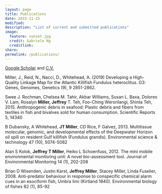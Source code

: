 ```yaml
---
layout: page
title: Publications
date: 2015-11-25
modified:
description: "List of current and submitted publications"
image:
  feature: sunset.jpg
  credit: Gabriele Ng
  creditlink:
share:
permalink: /publications/
---
```

[Google Scholar](https://scholar.google.com/citations?hl=en&user=N8gpI2YAAAAJ&view_op=list_works&sortby=pubdate) and [C.V.](/assets/JM_2019_cv.pdf)

Miller, J., Reid, N., Nacci, D., Whitehead, A. (2019) Developing a High-Quality Linkage Map for the Atlantic Killifish Fundulus heteroclitus. G3: Genes, Genomes, Genetics (9), 9 2851-2862.

Swee J. Rochman, Chelsea M. Tahir, Akbar Williams, Susan L. Baxa, Dolores V. Lam, Rosalyn **Miller, Jeffrey** T. Teh, Foo-Ching Werorilangi, Shinta Teh, 2015. Anthropogenic debris in seafood: Plastic debris and fibers from textiles in fish and bivalves sold for human consumption. Scientific Reports 5, 14340

B Dubansky, A Whitehead, **JT Miller**, CD Rice, F Galvez, 2013. Multitissue molecular, genomic, and developmental effects of the Deepwater Horizon oil spill on resident Gulf killifish (Fundulus grandis). Environmental science & technology 47 (10), 5074-5082

Alan S Kolok, **Jeffrey T Miller**, Heiko L Schoenfuss, 2012. The mini mobile environmental monitoring unit: A novel bio-assessment tool. Journal of Environmental Monitoring 14 (1), 202-208

Brian D Wisenden, Justin Karst, **Jeffrey Miller**, Stacey Miller, Linda Fuselier, 2008. Anti-predator behaviour in response to conspecific chemical alarm cues in an esociform fish, Umbra limi (Kirtland 1840). Environmental biology of fishes 82 (1), 85-92
